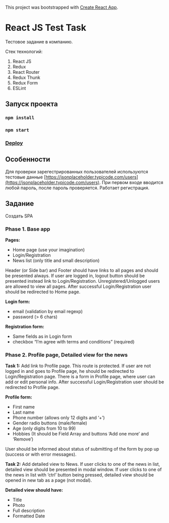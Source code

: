 This project was bootstrapped with [Create React App](https://github.com/facebook/create-react-app).

# React JS Test Task

Тестовое задание в компанию.

Стек технологий:
  1. React JS
  2. Redux
  3. React Router
  4. Redux Thunk
  5. Redux Form
  6. ESLint

## Запуск проекта

### `npm install`
### `npm start`

### [Deploy](https://indiel.github.io/test-react-artjoker/)

## Особенности

Для проверки зарегестрированных пользователей используются тестовые данные [https://jsonplaceholder.typicode.com/users](https://jsonplaceholder.typicode.com/users). При первом входе вводится любой пароль, после пароль проверяется. Работает регистрация.

## Задание

Создать SPA

### Phase 1. Base app

**Pages:**
  - Home page (use your imagination)
  - Login/Registration
  - News list (only title and small description)

Header (or Side bar) and Footer should have links to all pages and should be presented always.
If user are logged in, logout button should be presented instead link to Login/Registration.
Unregistered/Unlogged users are allowed to view all pages.
After successful Login/Registration user should be redirected to Home page.

**Login form:**
  - email (validation by email regexp)
  - password (> 6 chars)

**Registration form:**
  - Same fields as in Login form
  - checkbox “I’m agree with terms and conditions” (required)

### Phase 2. Profile page, Detailed view for the news

**Task 1:**
Add link to Profile page. This route is protected. If user are not logged in and goes to Profile page, he should be redirected to Login/Registration page.
There is a form in Profile page, where user can add or edit personal info.
After successful Login/Registration user should be redirected to Profile page.

**Profile form:**
  - First name
  - Last name
  - Phone number (allows only 12 digits and ‘+’)
  - Gender radio buttons (male/female)
  - Age (only digits from 10 to 99)
  - Hobbies (It should be Field Array and buttons ‘Add one more’ and ‘Remove’)

User should be informed about status of submitting of the form by pop up (success or with error messages).

**Task 2:**
Add detailed view to News.
If user clicks to one of the news in list, detailed view should be presented in modal window.
If user clicks to one of the news in list with ‘ctrl’ button being pressed, detailed view should be opened in new tab as a page (not modal).

**Detailed view should have:**
  - Title
  - Photo
  - Full description
  - Formatted Date
